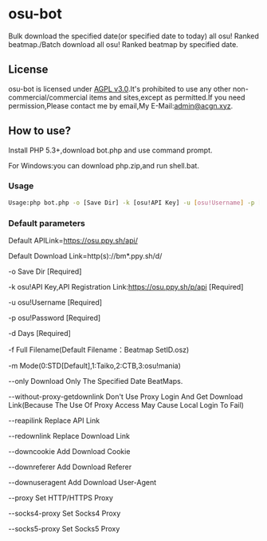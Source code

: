 # osu-bot

Bulk download the specified date(or specified date to today) all osu! Ranked beatmap./Batch download all osu! Ranked beatmap by specified date.

## License

osu-bot is licensed under [AGPL v3.0](LICENSE).It's prohibited to use any other non-commercial/commercial items and sites,except as permitted.If you need permission,Please contact me by email,My E-Mail:admin@acgn.xyz.

## How to use?

Install PHP 5.3+,download bot.php and use command prompt.

For Windows:you can download php.zip,and run shell.bat.

### Usage
```bash
Usage:php bot.php -o [Save Dir] -k [osu!API Key] -u [osu!Username] -p [osu!Password] -d [Before Days] [-f Full Filename] [-m Mode(0:STD[Default],1:Taiko,2:CTB,3:osu!mania)] [--only] [--without-proxy-getdownlink] [--reapilink=Replace-API-Link] [--redownlink=Replace-Download-Link] [--downcookie=Download-Cookie] [--downreferer=Download-Referer] [--downuseragent=Download-UserAgent] [--proxy=HTTP/HTTPS Proxy Address] [--socks4-proxy=Socks4 Proxy Address] [--socks5-proxy=Socks5 Proxy Address].
```
### Default parameters
Default APILink=https://osu.ppy.sh/api/

Default Download Link=http(s)://bm*.ppy.sh/d/

-o Save Dir [Required]

-k osu!API Key,API Registration Link:https://osu.ppy.sh/p/api [Required]

-u osu!Username [Required]

-p osu!Password [Required]

-d Days [Required]

-f Full Filename(Default Filename：Beatmap SetID.osz)

-m Mode(0:STD[Default],1:Taiko,2:CTB,3:osu!mania)

--only Download Only The Specified Date BeatMaps.

--without-proxy-getdownlink Don't Use Proxy Login And Get Download Link(Because The Use Of Proxy Access May Cause Local Login To Fail)

--reapilink Replace API Link

--redownlink Replace Download Link

--downcookie Add Download Cookie

--downreferer Add Download Referer

--downuseragent Add Download User-Agent

--proxy Set HTTP/HTTPS Proxy

--socks4-proxy Set Socks4 Proxy

--socks5-proxy Set Socks5 Proxy
